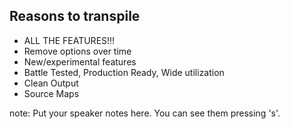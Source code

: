 ##  Reasons to transpile

- ALL THE FEATURES!!! <!-- .element: class="fragment" -->
- Remove options over time <!-- .element: class="fragment" -->
- New/experimental features <!-- .element: class="fragment" -->
- Battle Tested, Production Ready, Wide utilization <!-- .element: class="fragment" -->
- Clean Output <!-- .element: class="fragment" -->
- Source Maps <!-- .element: class="fragment" -->

note:
    Put your speaker notes here.
    You can see them pressing 's'.
